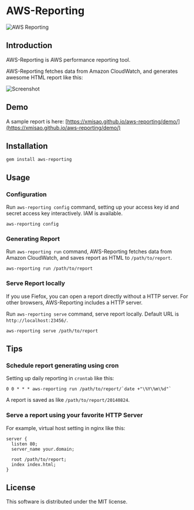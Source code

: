 # AWS-Reporting

![AWS Reporting](https://xmisao.github.io/aws-reporting/logo.png)

## Introduction

AWS-Reporting is AWS performance reporting tool.

AWS-Reporting fetches data from Amazon CloudWatch, and generates awesome HTML report like this:

![Screenshot](https://xmisao.github.io/aws-reporting/screenshot.png)

## Demo

A sample report is here: [https://xmisao.github.io/aws-reporting/demo/](https://xmisao.github.io/aws-reporting/demo/)

## Installation

~~~~
gem install aws-reporting
~~~~

## Usage

### Configuration

Run `aws-reporting config` command, setting up your access key id and secret access key interactively. IAM is available.

~~~~
aws-reporting config
~~~~

### Generating Report

Run `aws-reporting run` command, AWS-Reporting fetches data from Amazon CloudWatch, and saves report as HTML to `/path/to/report`.

~~~~
aws-reporting run /path/to/report
~~~~

### Serve Report locally

If you use Fiefox, you can open a report directly without a HTTP server.
For other browsers, AWS-Reporting includes a HTTP server.

Run `aws-reporting serve` command, serve report locally.
Default URL is `http://localhost:23456/`.

~~~~
aws-reporting serve /path/to/report
~~~~

## Tips

### Schedule report generating using cron

Setting up daily reporting in `crontab` like this:

~~~~
0 0 * * * aws-reporting run /path/to/report/`date +"\%Y\%m\%d"`
~~~~

A report is saved as like `/path/to/report/20140824`.

### Serve a report using your favorite HTTP Server

For example, virtual host setting in nginx like this:

~~~~
server {
  listen 80;
  server_name your.domain;

  root /path/to/report;
  index index.html;
}
~~~~

## License

This software is distributed under the MIT license.
